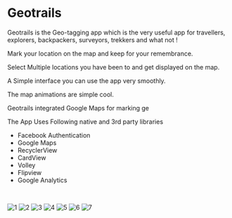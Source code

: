 # Geotrails

Geotrails is the Geo-tagging app which is the very useful app for travellers, explorers, backpackers, surveyors, trekkers 
and what not !

Mark your location on the map and keep for your remembrance.

Select Multiple locations you have been to and get displayed on the map.

A Simple interface you can use the app very smoothly.

The map animations are simple cool.

Geotrails integrated Google Maps for marking ge

The App Uses Following native and 3rd party libraries
- Facebook Authentication
- Google Maps
- RecyclerView
- CardView
- Volley
- Flipview
- Google Analytics

&nbsp;&nbsp;&nbsp;

![1](https://user-images.githubusercontent.com/24782276/220789722-484d4844-e211-4f99-b1e9-4ebb44c82fa2.png)
![2](https://user-images.githubusercontent.com/24782276/220789765-0002dc6e-9566-4269-98e2-e6682024d830.png)
![3](https://user-images.githubusercontent.com/24782276/220789791-a22bfb5d-1726-4141-b6e8-50f3aca96c77.png)
![4](https://user-images.githubusercontent.com/24782276/220789809-e80cd84c-f058-43a4-a3f4-dff1bb242377.png)
![5](https://user-images.githubusercontent.com/24782276/220789821-2efe659c-219e-4b0c-9f1f-458f6adc0f51.png)
![6](https://user-images.githubusercontent.com/24782276/220789829-e6dd481a-4a2f-4a36-bf3a-c5158457d013.png)
![7](https://user-images.githubusercontent.com/24782276/220789839-3f8f6a84-bab7-4a69-baf7-4a2ee0ed3479.png)

